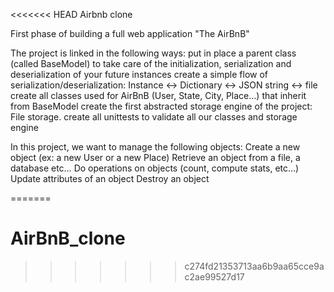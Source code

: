 <<<<<<< HEAD
		Airbnb clone

First phase of building a full web application "The AirBnB"

The project is linked in the following ways:
	put in place a parent class (called BaseModel) to take care of the initialization, serialization and deserialization of your future instances
	create a simple flow of serialization/deserialization: Instance <-> Dictionary <-> JSON string <-> file
	create all classes used for AirBnB (User, State, City, Place…) that inherit from BaseModel
	create the first abstracted storage engine of the project: File storage.
	create all unittests to validate all our classes and storage engine

In this project, we want to manage the following objects:
	Create a new object (ex: a new User or a new Place)
	Retrieve an object from a file, a database etc…
	Do operations on objects (count, compute stats, etc…)
	Update attributes of an object
	Destroy an object


=======
# AirBnB_clone
>>>>>>> c274fd21353713aa6b9aa65cce9ac2ae99527d17
